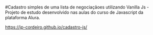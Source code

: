 #Cadastro simples de uma lista de negociaçãoes utilizando Vanilla Js - Projeto de estudo desenvolvido nas aulas do curso de Javascript da plataforma Alura.

https://jp-cordeiro.github.io/cadastro-js/
